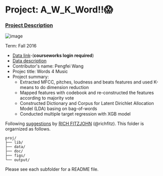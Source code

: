 # Project: A_W_K_Word!!😱

### [Project Description](doc/Project4_desc.md)

![image](http://cdn.newsapi.com.au/image/v1/f7131c018870330120dbe4b73bb7695c?width=650)

Term: Fall 2016

+ [Data link](https://courseworks2.columbia.edu/courses/11849/files/folder/Project_Files?preview=763391)-(**courseworks login required**)
+ [Data description](doc/readme.html)
+ Contributor's name: Pengfei Wang
+ Projec title: Words 4 Music
+ Project summary: 
	+ Extracted MFCC, pitches, loudness and beats features and used K-means to do dimension reduction
	+ Mapped features with codebook and re-constructed the features according to majority vote
	+ Constructed Dictionary and Corpus for Latent Dirichlet Allocation Model (LDA) basing on bag-of-words 
    + Conducted multiple target regression with XGB model 
	
Following [suggestions](http://nicercode.github.io/blog/2013-04-05-projects/) by [RICH FITZJOHN](http://nicercode.github.io/about/#Team) (@richfitz). This folder is orgarnized as follows.

```
proj/
├── lib/
├── data/
├── doc/
├── figs/
└── output/
```

Please see each subfolder for a README file.

